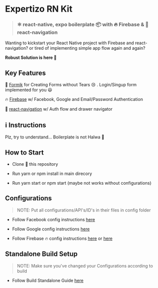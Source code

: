 # Expertizo RN Kit

> ### ⚛️ react-native, expo boilerplate 📦 with 🔥 Firebase & 🔄 react-navigation

Wanting to kickstart your React Native project with Firebase and react-navigation? or tired of implementing simple app flow again and again?

<b>Robust Solution is here 🎉</b>

## Key Features

📃 [Formik](https://github.com/formik) for Creating Forms without Tears 😢 . Login/Singup form implemented for you 😃

🔥 [Firebase](https://github.com/firebase) w/ Facebook, Google and Email/Password Authentication

🔄 [react-navigation](https://github.com/react-navigation) w/ Auth flow and drawer navigator

## ℹ️ Instructions

Plz, try to understand... Boilerplate is not Halwa 🍛

## How to Start

- Clone 🤡 this repository

- Run yarn or npm install in main direcory

- Run yarn start or npm start (maybe not works without configurations)

## Configurations

> NOTE: Put all configurations/API's/ID's in their files in config folder

- Follow Facebook config instructions [here](https://docs.expo.io/versions/latest/sdk/facebook/)

- Follow Google config instructions [here](https://docs.expo.io/versions/latest/sdk/google/)

- Follow Firebase 🔥 config instructions [here](https://firebase.google.com/docs/database/web/start) or [here](https://docs.expo.io/versions/latest/guides/using-firebase/)

## Standalone Build Setup

> NOTE: Make sure you've changed your Configurations according to build

- Follow Build Standalone Guide [here](https://docs.expo.io/versions/v32.0.0/distribution/building-standalone-apps/)

